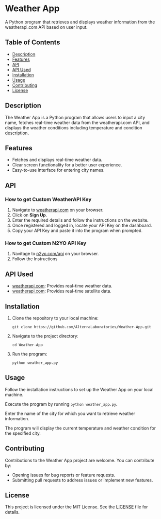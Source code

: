 # Weather App

A Python program that retrieves and displays weather information from the weatherapi.com API based on user input.

## Table of Contents

- [Description](#description)
- [Features](#features)
- [API](#api)
- [API Used](#api-used)
- [Installation](#installation)
- [Usage](#usage)
- [Contributing](#contributing)
- [License](#license)

## Description

The Weather App is a Python program that allows users to input a city name, fetches real-time weather data from the weatherapi.com API, and displays the weather conditions including temperature and condition description.

## Features

- Fetches and displays real-time weather data.
- Clear screen functionality for a better user experience.
- Easy-to-use interface for entering city names.

## API

### How to get Custom WeatherAPI Key

1. Navigate to [weatherapi.com](https://www.weatherapi.com/) on your browser.
2. Click on **Sign Up**.
3. Enter the required details and follow the instructions on the website.
4. Once registered and logged in, locate your API Key on the dashboard.
5. Copy your API Key and paste it into the program when prompted.

### How to get Custom N2YO API Key

1. Navitage to [n2yo.com/api](https://www.n2yo.com/api/) on your browser.
2. Follow the Instructions

## API Used

- [weatherapi.com](https://www.weatherapi.com/): Provides real-time weather data.
- [weatherapi.com](https://n2yo.com): Provides real-time satellite data.

## Installation

1. Clone the repository to your local machine:

   ```
   git clone https://github.com/AlterraLaboratories/Weather-App.git
   ```

2. Navigate to the project directory:

   ```
   cd Weather-App
   ```

3. Run the program:

   ```
   python weather_app.py
   ```

## Usage

Follow the installation instructions to set up the Weather App on your local machine.

Execute the program by running `python weather_app.py`.

Enter the name of the city for which you want to retrieve weather information.

The program will display the current temperature and weather condition for the specified city.

## Contributing

Contributions to the Weather App project are welcome. You can contribute by:

- Opening issues for bug reports or feature requests.
- Submitting pull requests to address issues or implement new features.

## License

This project is licensed under the MIT License. See the [LICENSE](LICENSE) file for details.
